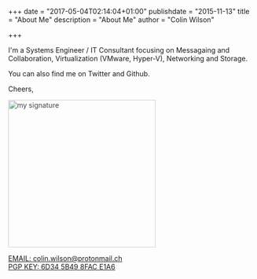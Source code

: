 +++
date = "2017-05-04T02:14:04+01:00"
publishdate = "2015-11-13"
title = "About Me"
description = "About Me"
author = "Colin Wilson"

+++

I'm a Systems Engineer / IT Consultant focusing on Messagaing and Collaboration, Virtualization (VMware, Hyper-V), Networking and Storage.

You can also find me on Twitter and Github.

Cheers,

<img src="/img/my_sig.png" alt="my signature" style="width: 300px; opacity: 0.8"/>

<a href="mailto:colin.wilson@protonmail.ch" target="_blank" class="f6 dib black-60 no-underline hover-gray"><span class="fw7 black-80">EMAIL:</span> colin.wilson@protonmail.ch</a><br />
<a href="https://keybase.io/colinwilson/pgp_keys.asc" target="_blank" class="f6 dib black-60 no-underline hover-gray"><span class="fw7 black-80">PGP KEY:</span> 6D34 5B49 8FAC E1A6</a><br />
<!-- <a href="https://blockchain.info/payment_request?address=1HNuwCnxVAsQzT3QH2MWyZFszBPHDXJu8U" target="_blank" class="f6 dib black-60 no-underline hover-gray"><span class="fw7 black-80">BITCOIN:</span> 1HNuwCnxVAsQzT3QH2MWyZFszBPHDXJu8U</a> -->